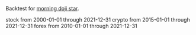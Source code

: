 Backtest for [morning doji star](https://analyzingalpha.com/morning-doji-star-candlestick-pattern).

stock from 2000-01-01 through 2021-12-31
crypto from 2015-01-01 through 2021-12-31
forex from 2010-01-01 through 2021-12-31